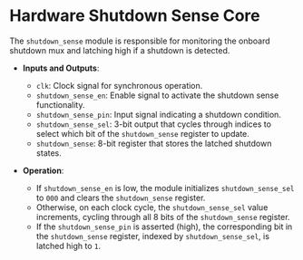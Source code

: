 # Hardware Shutdown Sense Core
The `shutdown_sense` module is responsible for monitoring the onboard shutdown mux and latching high if a shutdown is detected.

- **Inputs and Outputs**:
  - `clk`: Clock signal for synchronous operation.
  - `shutdown_sense_en`: Enable signal to activate the shutdown sense functionality.
  - `shutdown_sense_pin`: Input signal indicating a shutdown condition.
  - `shutdown_sense_sel`: 3-bit output that cycles through indices to select which bit of the `shutdown_sense` register to update.
  - `shutdown_sense`: 8-bit register that stores the latched shutdown states.

- **Operation**:
  - If `shutdown_sense_en` is low, the module initializes `shutdown_sense_sel` to `000` and clears the `shutdown_sense` register.
  - Otherwise, on each clock cycle, the `shutdown_sense_sel` value increments, cycling through all 8 bits of the `shutdown_sense` register.
  - If the `shutdown_sense_pin` is asserted (high), the corresponding bit in the `shutdown_sense` register, indexed by `shutdown_sense_sel`, is latched high to `1`.
